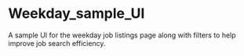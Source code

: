 # Weekday_sample_UI
A sample UI for the weekday job listings page along with filters to help improve job search efficiency.
